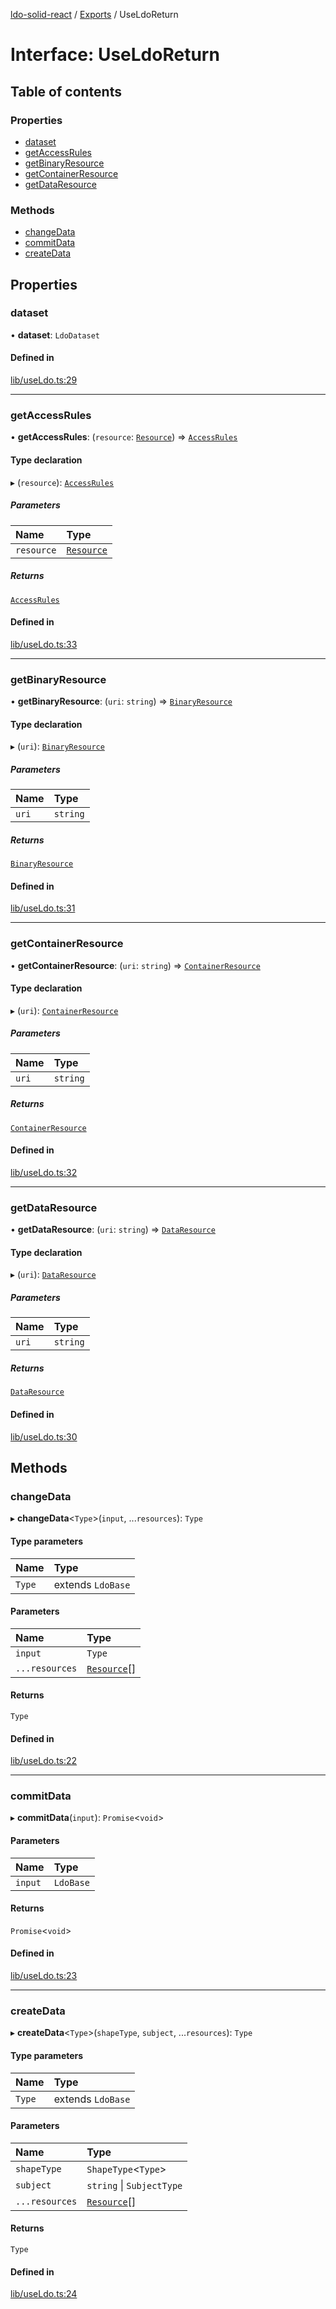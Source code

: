 [ldo-solid-react](../README.md) / [Exports](../modules.md) / UseLdoReturn

# Interface: UseLdoReturn

## Table of contents

### Properties

- [dataset](UseLdoReturn.md#dataset)
- [getAccessRules](UseLdoReturn.md#getaccessrules)
- [getBinaryResource](UseLdoReturn.md#getbinaryresource)
- [getContainerResource](UseLdoReturn.md#getcontainerresource)
- [getDataResource](UseLdoReturn.md#getdataresource)

### Methods

- [changeData](UseLdoReturn.md#changedata)
- [commitData](UseLdoReturn.md#commitdata)
- [createData](UseLdoReturn.md#createdata)

## Properties

### dataset

• **dataset**: `LdoDataset`

#### Defined in

[lib/useLdo.ts:29](https://github.com/o-development/ldo-solid-react/blob/29a7f21/lib/useLdo.ts#L29)

___

### getAccessRules

• **getAccessRules**: (`resource`: [`Resource`](../classes/Resource.md)) => [`AccessRules`](../classes/AccessRules.md)

#### Type declaration

▸ (`resource`): [`AccessRules`](../classes/AccessRules.md)

##### Parameters

| Name | Type |
| :------ | :------ |
| `resource` | [`Resource`](../classes/Resource.md) |

##### Returns

[`AccessRules`](../classes/AccessRules.md)

#### Defined in

[lib/useLdo.ts:33](https://github.com/o-development/ldo-solid-react/blob/29a7f21/lib/useLdo.ts#L33)

___

### getBinaryResource

• **getBinaryResource**: (`uri`: `string`) => [`BinaryResource`](../classes/BinaryResource.md)

#### Type declaration

▸ (`uri`): [`BinaryResource`](../classes/BinaryResource.md)

##### Parameters

| Name | Type |
| :------ | :------ |
| `uri` | `string` |

##### Returns

[`BinaryResource`](../classes/BinaryResource.md)

#### Defined in

[lib/useLdo.ts:31](https://github.com/o-development/ldo-solid-react/blob/29a7f21/lib/useLdo.ts#L31)

___

### getContainerResource

• **getContainerResource**: (`uri`: `string`) => [`ContainerResource`](../classes/ContainerResource.md)

#### Type declaration

▸ (`uri`): [`ContainerResource`](../classes/ContainerResource.md)

##### Parameters

| Name | Type |
| :------ | :------ |
| `uri` | `string` |

##### Returns

[`ContainerResource`](../classes/ContainerResource.md)

#### Defined in

[lib/useLdo.ts:32](https://github.com/o-development/ldo-solid-react/blob/29a7f21/lib/useLdo.ts#L32)

___

### getDataResource

• **getDataResource**: (`uri`: `string`) => [`DataResource`](../classes/DataResource.md)

#### Type declaration

▸ (`uri`): [`DataResource`](../classes/DataResource.md)

##### Parameters

| Name | Type |
| :------ | :------ |
| `uri` | `string` |

##### Returns

[`DataResource`](../classes/DataResource.md)

#### Defined in

[lib/useLdo.ts:30](https://github.com/o-development/ldo-solid-react/blob/29a7f21/lib/useLdo.ts#L30)

## Methods

### changeData

▸ **changeData**<`Type`\>(`input`, ...`resources`): `Type`

#### Type parameters

| Name | Type |
| :------ | :------ |
| `Type` | extends `LdoBase` |

#### Parameters

| Name | Type |
| :------ | :------ |
| `input` | `Type` |
| `...resources` | [`Resource`](../classes/Resource.md)[] |

#### Returns

`Type`

#### Defined in

[lib/useLdo.ts:22](https://github.com/o-development/ldo-solid-react/blob/29a7f21/lib/useLdo.ts#L22)

___

### commitData

▸ **commitData**(`input`): `Promise`<`void`\>

#### Parameters

| Name | Type |
| :------ | :------ |
| `input` | `LdoBase` |

#### Returns

`Promise`<`void`\>

#### Defined in

[lib/useLdo.ts:23](https://github.com/o-development/ldo-solid-react/blob/29a7f21/lib/useLdo.ts#L23)

___

### createData

▸ **createData**<`Type`\>(`shapeType`, `subject`, ...`resources`): `Type`

#### Type parameters

| Name | Type |
| :------ | :------ |
| `Type` | extends `LdoBase` |

#### Parameters

| Name | Type |
| :------ | :------ |
| `shapeType` | `ShapeType`<`Type`\> |
| `subject` | `string` \| `SubjectType` |
| `...resources` | [`Resource`](../classes/Resource.md)[] |

#### Returns

`Type`

#### Defined in

[lib/useLdo.ts:24](https://github.com/o-development/ldo-solid-react/blob/29a7f21/lib/useLdo.ts#L24)
